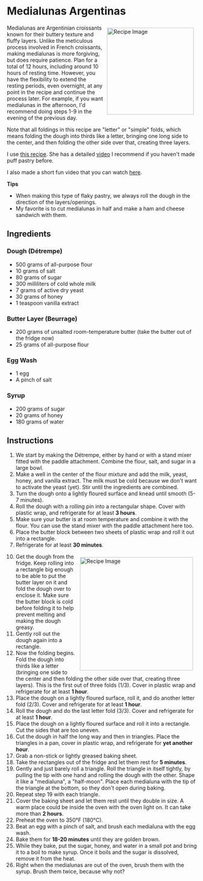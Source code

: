# Medialunas Argentinas
<img src="MedialunasTop.JPG" alt="Recipe Image" width = "230" height = "auto" style="margin:8px" align = "right">

Medialunas are Argentinian croissants known for their buttery texture and fluffy layers. Unlike the meticulous process involved in French croissants, making medialunas is more forgiving, but does require patience. Plan for a total of 12 hours, including around 10 hours of resting time. However, you have the flexibility to extend the resting periods, even overnight, at any point in the recipe and continue the process later. For example, if you want medialunas in the afternoon, I'd recommend doing steps 1-9 in the evening of the previous day. 

Note that all foldings in this recipe are "letter" or "simple" folds, which means folding the dough into thirds like a letter, bringing one long side to the center, and then folding the other side over that, creating three layers.

I use <a href="https://isabelvermal.com/medialunas-de-manteca/" target="_blank"> this recipe</a>. She has a detailed [video](https://youtu.be/gpVHElzSebg) I recommend if you haven't made puff pastry before. 

I also made a short fun video that you can watch [here](https://www.instagram.com/reel/C459vd6uJ3v/?utm_source=ig_web_copy_link&igsh=MzRlODBiNWFlZA==).


**Tips**
- When making this type of flaky pastry, we always roll the dough in the direction of the layers/openings.
- My favorite is to cut medialunas in half and make a ham and cheese sandwich with them.

## Ingredients
### Dough (Détrempe)
- 500 grams of all-purpose flour 
- 10 grams of salt
- 80 grams of sugar
- 300 milliliters of cold whole milk
- 7 grams of active dry yeast
- 30 grams of honey
- 1 teaspoon vanilla extract

### Butter Layer (Beurrage)
- 200 grams of unsalted room-temperature butter (take the butter out of the fridge now)
- 25 grams of all-purpose flour

### Egg Wash
- 1 egg 
- A pinch of salt

### Syrup
- 200 grams of sugar
- 20 grams of honey
- 180 grams of water


## Instructions
1. We start by making the Détrempe, either by hand or with a stand mixer fitted with the paddle attachment. Combine the flour, salt, and sugar in a large bowl.
2. Make a well in the center of the flour mixture and add the milk, yeast, honey, and vanilla extract. The milk must be cold because we don't want to activate the yeast (yet). Stir until the ingredients are combined.
4. Turn the dough onto a lightly floured surface and knead until smooth (5-7 minutes).
5. Roll the dough with a rolling pin into a rectangular shape. Cover with plastic wrap, and refrigerate for at least **3 hours**.
6. Make sure your butter is at room temperature and combine it with the flour. You can use the stand mixer with the paddle attachment here too.
7. Place the butter block between two sheets of plastic wrap and roll it out into a rectangle.
9. Refrigerate for at least **30 minutes**.
<img src="MedialunasSide.JPG" alt="Recipe Image" width = "300" height = "auto" style="margin:10px" align = "right">

10. Get the dough from the fridge. Keep rolling into a rectangle big enough to be able to put the butter layer on it and fold the dough over to enclose it. Make sure the butter block is cold before folding it to help prevent melting and making the dough greasy.
11. Gently roll out the dough again into a rectangle.
12. Now the folding begins. Fold the dough into thirds like a letter (bringing one side to the center and then folding the other side over that, creating three layers). This is the first out of three folds (1/3). Cover in plastic wrap and refrigerate for at least **1 hour**. 
13. Place the dough on a lightly floured surface, roll it, and do another letter fold (2/3). Cover and refrigerate for at least **1 hour**.
14. Roll the dough and do the last letter fold (3/3). Cover and refrigerate for at least **1 hour**.
15. Place the dough on a lightly floured surface and roll it into a rectangle. Cut the sides that are too uneven.
16. Cut the dough in half the long way and then in triangles. Place the triangles in a pan, cover in plastic wrap, and refrigerate for **yet another hour**.
17. Grab a non-stick or lightly greased baking sheet.
18. Take the rectangles out of the fridge and let them rest for **5 minutes**.
19. Gently and just barely roll a triangle. Roll the triangle in itself tightly, by pulling the tip with one hand and rolling the dough with the other. Shape it like a "medialuna", a "half-moon". Place each medialuna with the tip of the triangle at the bottom, so they don't open during baking. 
20. Repeat step 19 with each triangle.
21. Cover the baking sheet and let them rest until they double in size. A warm place could be inside the oven with the oven light on. It can take more than **2 hours**.
22. Preheat the oven to 350°F (180°C).
23. Beat an egg with a pinch of salt, and brush each medialuna with the egg wash.
24. Bake them for **18-20 minutes** until they are golden brown.
25. While they bake, put the sugar, honey, and water in a small pot and bring it to a boil to make syrup. Once it boils and the sugar is dissolved, remove it from the heat.
26. Right when the medialunas are out of the oven, brush them with the syrup. Brush them twice, because why not?
